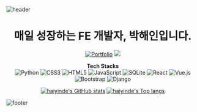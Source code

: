 ![header](https://capsule-render.vercel.app/api?type=waving&color=gradient&section=header&customColorList=17)
<div align="center">
  <h1> 매일 성장하는 FE 개발자, 박해인입니다. </h1>
  <a href="https://www.notion.so/haeinpark/FE-3c9e87d32e154517a6f675390796920f" target="_blank"><img alt="Portfolio" src="https://img.shields.io/badge/portfolio-4CB050?style=flat&logo=Gumtree&logoColor=white"/></a>
  <a href="https://hits.seeyoufarm.com"><img src="https://hits.seeyoufarm.com/api/count/incr/badge.svg?url=https%3A%2F%2Fgithub.com%2Fhaiyinde&count_bg=%234CB050&title_bg=%23000000&icon=&icon_color=%23E7E7E7&title=hits&edge_flat=false"/></a>

  <strong>Tech Stacks</strong><br/>
  <img alt="Python" src="https://img.shields.io/badge/Python-3766AB?style=flat-square&logo=Python&logoColor=white"/>
  <img alt="CSS3" src="https://img.shields.io/badge/CSS3-%231572B6.svg?style=flat-square&logo=css3&logoColor=white"/>
  <img alt="HTML5" src="https://img.shields.io/badge/HTML5-%23E34F26.svg?style=flat-square&logo=html5&logoColor=white"/>
  <img alt="JavaScript" src="https://img.shields.io/badge/Javascript-ffb13b?style=flat-square&logo=javascript&logoColor=white"/>
  <img alt="SQLite" src ="https://img.shields.io/badge/sqlite-%2307405e.svg?style=flat-square&logo=sqlite&logoColor=white"/>
  <img alt="React" src="https://img.shields.io/badge/React-61DAFB?style=flat-square&logo=react&logoColor=black">
  <img alt="Vue.js" src="https://img.shields.io/badge/Vue.js-4FC08D?style=flat-square&logo=vue.js&logoColor=white">
  <img alt="Bootstrap" src="https://img.shields.io/badge/Bootstrap-%23563D7C.svg?style=flat-square&logo=bootstrap&logoColor=white"/>
  <img alt="Django" src="https://img.shields.io/badge/Django-%23092E20.svg?style=flat-square&logo=django&logoColor=white"/>

  [![haiyinde's GitHub stats](https://github-readme-stats.vercel.app/api?username=haiyinde&count_private=true&show_icons=true&theme=vue)](https://github.com/anuraghazra/github-readme-stats)
  [![haiyinde's Top langs](https://github-readme-stats.vercel.app/api/top-langs/?username=haiyinde&layout=compact&hide=java)](https://github.com/anuraghazra/github-readme-stats)

</div>

![footer](https://capsule-render.vercel.app/api?type=waving&color=gradient&section=footer&customColorList=17)
